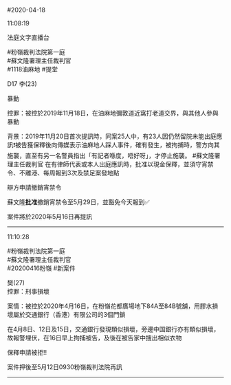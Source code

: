 #2020-04-18


11:08:19

法庭文字直播台

\#粉嶺裁判法院第一庭  
\#蘇文隆署理主任裁判官  
\#1118油麻地 \#提堂  
  
D17 李(23)  
  
暴動  
  
控罪：被控於2019年11月18日，在油麻地彌敦道近窩打老道交界，與其他人參與暴動  
  
背景：2019年11月20日首次提訊時，同案25人中，有23人因仍然留院未能出庭應訊❗️被告獲保釋後向傳媒表示油麻地人踩人事件，確有發生，被拘捕時，警方向其施襲，直至有另一名警員指出「有記者喺度，唔好呀」，才停止施襲。 \#蘇文隆署理主任裁判官 在有律師代表或本人出庭應訊時，批准以現金保釋，並須守宵禁令、不離港、每周報到3次及禁足案發地點  
  
辯方申請撤銷宵禁令  
  
蘇文隆**批准**撤銷宵禁令至5月29日，並豁免今天報到✅  
  
案件將於2020年5月16日再提訊

---
      
11:10:28



\#粉嶺裁判法院第一庭  
\#蘇文隆署理主任裁判官  
\#20200416粉嶺 \#新案件  
  
樊(27)  
控罪：刑事損壞  
  
案情：被控於2020年4月16日，在粉嶺花都廣場地下84A至84B號舖，用膠水損壞屬於交通銀行（香港）有限公司的3個門鎖  
  
在4月8日、12日及15日，交通銀行發現類似損壞，旁邊中国銀行亦有類似損壞，故報警埋伏，在16日早上拘捕被告，及後在被告家中搜出相似衣物  
  
保釋申請被拒‼️  
  
案件押後至5月12日0930粉嶺裁判法院再訊

---
      